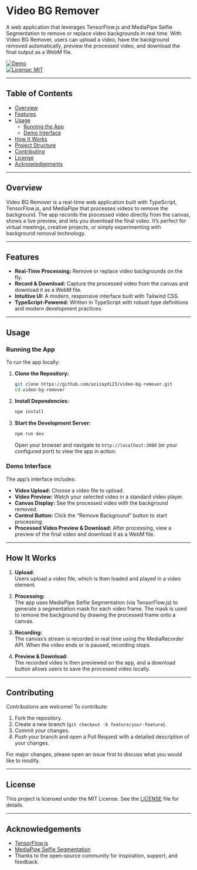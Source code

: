 

# Video BG Remover

A web application that leverages TensorFlow.js and MediaPipe Selfie Segmentation to remove or replace video backgrounds in real time. With Video BG Remover, users can upload a video, have the background removed automatically, preview the processed video, and download the final output as a WebM file.

[![Demo](https://img.shields.io/badge/Demo-View-blue)](video-bg-remover.netlify.app/)  
[![License: MIT](https://img.shields.io/badge/License-MIT-yellow.svg)](LICENSE)

---

## Table of Contents

- [Overview](#overview)
- [Features](#features)
- [Usage](#usage)
  - [Running the App](#running-the-app)
  - [Demo Interface](#demo-interface)
- [How It Works](#how-it-works)
- [Project Structure](#project-structure)
- [Contributing](#contributing)
- [License](#license)
- [Acknowledgements](#acknowledgements)

---

## Overview

Video BG Remover is a real-time web application built with TypeScript, TensorFlow.js, and MediaPipe that processes videos to remove the background. The app records the processed video directly from the canvas, shows a live preview, and lets you download the final video. It’s perfect for virtual meetings, creative projects, or simply experimenting with background removal technology.

---

## Features

- **Real-Time Processing:** Remove or replace video backgrounds on the fly.
- **Record & Download:** Capture the processed video from the canvas and download it as a WebM file.
- **Intuitive UI:** A modern, responsive interface built with Tailwind CSS.
- **TypeScript-Powered:** Written in TypeScript with robust type definitions and modern development practices.

---

## Usage

### Running the App

To run the app locally:

1. **Clone the Repository:**

   ```bash
   git clone https://github.com/azizaydi23/video-bg-remover.git
   cd video-bg-remover
   ```

2. **Install Dependencies:**

   ```bash
   npm install
   ```

3. **Start the Development Server:**

   ```bash
   npm run dev
   ```

   Open your browser and navigate to `http://localhost:3000` (or your configured port) to view the app in action.

### Demo Interface

The app’s interface includes:
- **Video Upload:** Choose a video file to upload.
- **Video Preview:** Watch your selected video in a standard video player.
- **Canvas Display:** See the processed video with the background removed.
- **Control Button:** Click the “Remove Background” button to start processing.
- **Processed Video Preview & Download:** After processing, view a preview of the final video and download it as a WebM file.

---

## How It Works

1. **Upload:**  
   Users upload a video file, which is then loaded and played in a video element.

2. **Processing:**  
   The app uses MediaPipe Selfie Segmentation (via TensorFlow.js) to generate a segmentation mask for each video frame. The mask is used to remove the background by drawing the processed frame onto a canvas.

3. **Recording:**  
   The canvas’s stream is recorded in real time using the MediaRecorder API. When the video ends or is paused, recording stops.

4. **Preview & Download:**  
   The recorded video is then previewed on the app, and a download button allows users to save the processed video locally.

---


## Contributing

Contributions are welcome! To contribute:
1. Fork the repository.
2. Create a new branch (`git checkout -b feature/your-feature`).
3. Commit your changes.
4. Push your branch and open a Pull Request with a detailed description of your changes.

For major changes, please open an issue first to discuss what you would like to modify.

---

## License

This project is licensed under the MIT License. See the [LICENSE](LICENSE) file for details.

---

## Acknowledgements

- [TensorFlow.js](https://www.tensorflow.org/js)
- [MediaPipe Selfie Segmentation](https://github.com/tensorflow/tfjs-models/tree/master/body-segmentation)
- Thanks to the open-source community for inspiration, support, and feedback.

